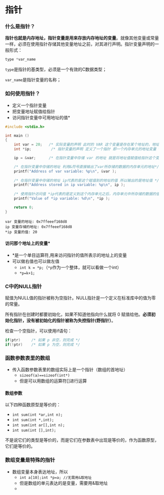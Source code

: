 # 指针

### 什么是指针？

**指针也就是内存地址，指针变量是用来存放内存地址的变量**。就像其他变量或常量一样，必须在使用指针存储其他变量地址之前，对其进行声明。指针变量声明的一般形式：

```c
type *var_name
```

`type`是指针的基类型，必须是一个有效的C数据类型；

`var_name`是指针变量的名称；

### 如何使用指针？

* 定义一个指针变量
* 把变量地址赋值给指针
* 访问指针变量中可用地址的值*

```c
#include <stdio.h>

int main ()
{
    int var = 20;   /* 实际变量的声明 此时的 VAR 这个变量是存在某个地址的，地址对应某个内存单元，该单元中存储了数据20 */
    int *ip;         /* 指针变量的声明 定义了一个指针 即一个内存单元的地址变量 */

    ip = &var;      /* 在指针变量中存储 var 的地址 就是将地址值赋值给指针这个变量*/

    /* 在指针变量中存储的地址 利用&符号直接输出了var所存储的数据的内存单元的地址*/
    printf("Address of var variable: %p\n", &var );
    
    /* 在指针变量中存储的地址 ip代表的是这个赋值到的地址的值 所以输出的是地址值 */
    printf("Address stored in ip variable: %p\n", ip );
    
    /* 使用指针访问值 *ip代表的是定义到这个内存单元之后，内存单元中所存储的数据的值也就是将20赋值给var中20这个值 */
    printf("Value of *ip variable: %d\n", *ip );

    return 0;
}
```

```
var 变量的地址: 0x7ffeeef168d8
ip 变量存储的地址: 0x7ffeeef168d8
*ip 变量的值: 20
```

#### 访问那个地址上的变量*

* *是一个单目运算符,用来访问指针的值所表示的地址上的变量
* 可以做右值也可以做左值
  * `int k = *p;`（`*p`作为一个整体，就可以看做一个int）
  * `*p=k+1;`

### C中的NULL指针

赋值为NULL值的指针被称为空指针。NULL指针是一个定义在标准库中的值为零的常量。

所有指针在创建时都要初始化，如果不知道他指向什么就将 0 赋值给他。**必须初始化指针，没有被初始化的指针被称为失控指针(野指针）**。

检查一个空指针，可以使用if语句：

```c
if(ptr)     /* 如果 p 非空，则完成 */
if(!ptr)    /* 如果 p 为空，则完成 */
```

### 函数参数表里的数组

* 传入函数参数表里的数组实际上是一个指针（数组的首地址）
  * `sizeof(a)==sizeof(int*)`
  * 但是可以用数组的运算符[]进行运算

#### 数组参数

以下四种函数原型是等价的：

* `int sum(int *ar,int n);`
* `int sum(int *,int);`
* `int sum(int ar[],int n);`
* `int sum(int [],int);`

不是说它们的类型是等价的，而是它们在参数表中出现是等价的，作为函数原型，它们是等价的。

### 数组变量是特殊的指针

* 数组变量本身表达地址，所以
  * `int a[10];int *p=a; //无需用&取地址`
  * 但是数组的单元表达的是变量，需要用&取地址 
  *  
